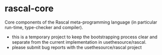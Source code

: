 # rascal-core

Core components of the Rascal meta-programming language (in particular run-time, type-checker and compiler).

* this is a temporary project to keep the bootstrapping process clear and separate from the current implementation in usethesource/rascal.
* please submit bug reports with the usethesource/rascal project

